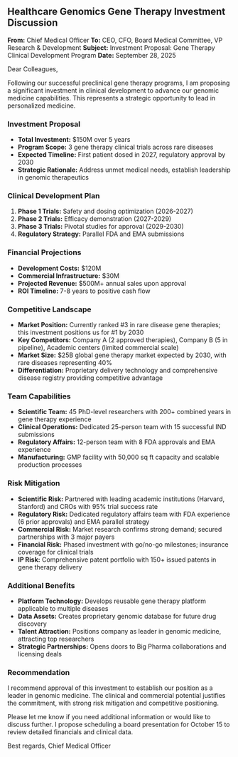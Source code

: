 ## Healthcare Genomics Gene Therapy Investment Discussion

**From:** Chief Medical Officer
**To:** CEO, CFO, Board Medical Committee, VP Research & Development
**Subject:** Investment Proposal: Gene Therapy Clinical Development Program
**Date:** September 28, 2025

Dear Colleagues,

Following our successful preclinical gene therapy programs, I am proposing a significant investment in clinical development to advance our genomic medicine capabilities. This represents a strategic opportunity to lead in personalized medicine.

### Investment Proposal
- **Total Investment:** $150M over 5 years
- **Program Scope:** 3 gene therapy clinical trials across rare diseases
- **Expected Timeline:** First patient dosed in 2027, regulatory approval by 2030
- **Strategic Rationale:** Address unmet medical needs, establish leadership in genomic therapeutics

### Clinical Development Plan
1. **Phase 1 Trials:** Safety and dosing optimization (2026-2027)
2. **Phase 2 Trials:** Efficacy demonstration (2027-2029)
3. **Phase 3 Trials:** Pivotal studies for approval (2029-2030)
4. **Regulatory Strategy:** Parallel FDA and EMA submissions

### Financial Projections
- **Development Costs:** $120M
- **Commercial Infrastructure:** $30M
- **Projected Revenue:** $500M+ annual sales upon approval
- **ROI Timeline:** 7-8 years to positive cash flow

### Competitive Landscape
- **Market Position:** Currently ranked #3 in rare disease gene therapies; this investment positions us for #1 by 2030
- **Key Competitors:** Company A (2 approved therapies), Company B (5 in pipeline), Academic centers (limited commercial scale)
- **Market Size:** $25B global gene therapy market expected by 2030, with rare diseases representing 40%
- **Differentiation:** Proprietary delivery technology and comprehensive disease registry providing competitive advantage

### Team Capabilities
- **Scientific Team:** 45 PhD-level researchers with 200+ combined years in gene therapy experience
- **Clinical Operations:** Dedicated 25-person team with 15 successful IND submissions
- **Regulatory Affairs:** 12-person team with 8 FDA approvals and EMA experience
- **Manufacturing:** GMP facility with 50,000 sq ft capacity and scalable production processes

### Risk Mitigation
- **Scientific Risk:** Partnered with leading academic institutions (Harvard, Stanford) and CROs with 95% trial success rate
- **Regulatory Risk:** Dedicated regulatory affairs team with FDA experience (6 prior approvals) and EMA parallel strategy
- **Commercial Risk:** Market research confirms strong demand; secured partnerships with 3 major payers
- **Financial Risk:** Phased investment with go/no-go milestones; insurance coverage for clinical trials
- **IP Risk:** Comprehensive patent portfolio with 150+ issued patents in gene therapy delivery

### Additional Benefits
- **Platform Technology:** Develops reusable gene therapy platform applicable to multiple diseases
- **Data Assets:** Creates proprietary genomic database for future drug discovery
- **Talent Attraction:** Positions company as leader in genomic medicine, attracting top researchers
- **Strategic Partnerships:** Opens doors to Big Pharma collaborations and licensing deals

### Recommendation
I recommend approval of this investment to establish our position as a leader in genomic medicine. The clinical and commercial potential justifies the commitment, with strong risk mitigation and competitive positioning.

Please let me know if you need additional information or would like to discuss further. I propose scheduling a board presentation for October 15 to review detailed financials and clinical data.

Best regards,
Chief Medical Officer

